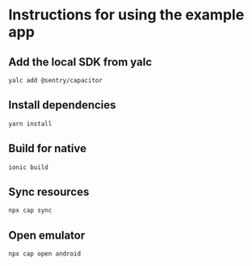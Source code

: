 # Instructions for using the example app

## Add the local SDK from yalc

`yalc add @sentry/capacitor`

## Install dependencies

`yarn install`

## Build for native

`ionic build`

## Sync resources

`npx cap sync`

## Open emulator

`npx cap open android`
